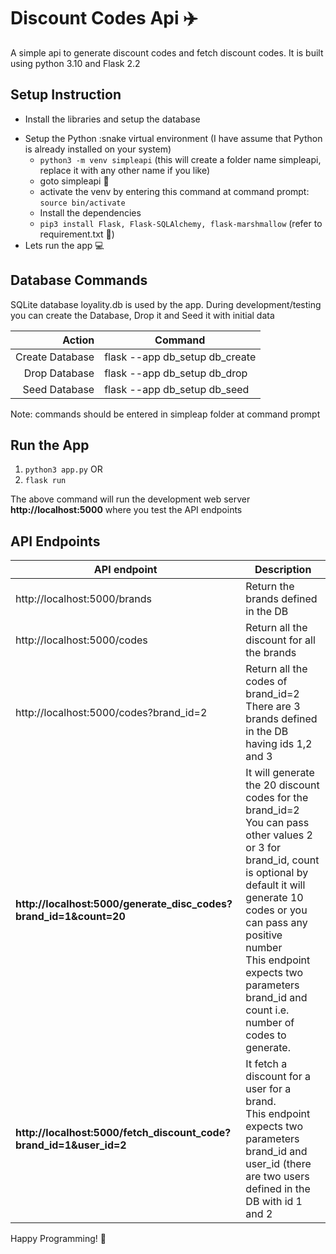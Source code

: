 # Discount Codes Api ✈️
A simple api to generate discount codes and fetch discount codes. It is built using python 3.10 and Flask 2.2

## Setup Instruction

* Install the libraries and setup the database

- Setup the Python :snake virtual environment (I have assume that Python is already installed on your system)
  - ```python3 -m venv simpleapi``` (this will create a folder name simpleapi, replace it with any other name if you like)
  - goto simpleapi 📁
  - activate the venv by entering this command at command prompt: ```source bin/activate```
  - Install the dependencies
  - ```pip3 install Flask, Flask-SQLAlchemy, flask-marshmallow``` (refer to requirement.txt 📄)
- Lets run the app 💻


## Database Commands
SQLite database loyality.db is used by the app. During development/testing you can create the Database, Drop it and Seed it with initial data

| Action         | Command                       |
|---------------:|-------------------------------|
| Create Database| flask --app db_setup db_create|
| Drop Database  | flask --app db_setup db_drop  |
| Seed Database  | flask --app db_setup db_seed  |

Note: commands should be entered in simpleap folder at command prompt

## Run the App
1. ```python3 app.py``` OR
2. ```flask run```

The above command will run the development web server **http://localhost:5000** where you test the API endpoints

## API Endpoints

| API endpoint | Description |
|--------------|-------------|
| http://localhost:5000/brands | Return the brands defined in the DB |
| http://localhost:5000/codes  | Return all the discount for all the brands |
| http://localhost:5000/codes?brand_id=2 | Return all the codes of brand_id=2 <br /> There are 3 brands defined in the DB having ids 1,2 and 3|
| **http://localhost:5000/generate_disc_codes?brand_id=1&count=20**|  It will generate the 20 discount codes for the brand_id=2 <br /> You can pass other values 2 or 3 for brand_id, count is optional by default it will generate 10 codes or you can pass any positive number <br />This endpoint expects two parameters brand_id and count i.e. number of codes to generate. |
| **http://localhost:5000/fetch_discount_code?brand_id=1&user_id=2** |  It fetch a discount for a user for a brand. <br />This endpoint expects two parameters brand_id and user_id (there are two users defined in the DB with id 1 and 2 |


Happy Programming! 🌛

